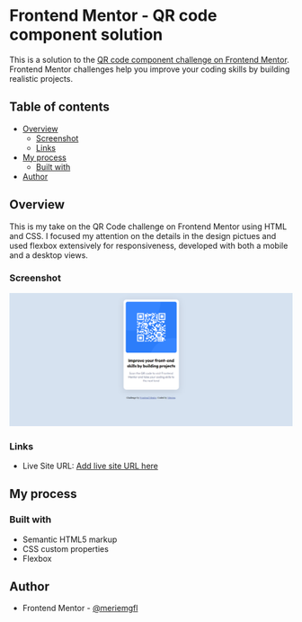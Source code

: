 # Frontend Mentor - QR code component solution

This is a solution to the [QR code component challenge on Frontend Mentor](https://www.frontendmentor.io/challenges/qr-code-component-iux_sIO_H). Frontend Mentor challenges help you improve your coding skills by building realistic projects. 

## Table of contents

- [Overview](#overview)
  - [Screenshot](#screenshot)
  - [Links](#links)
- [My process](#my-process)
  - [Built with](#built-with)
- [Author](#author)


## Overview

This is my take on the QR Code challenge on Frontend Mentor using HTML and CSS. I focused my attention on the details in the design pictues and used flexbox extensively for responsiveness, developed with both a mobile and a desktop views.

### Screenshot

![QR Code Component screenshot](./images\qr-code-component-screenshot.png)


### Links

- Live Site URL: [Add live site URL here](https://your-live-site-url.com)

## My process

### Built with

- Semantic HTML5 markup
- CSS custom properties
- Flexbox


## Author

- Frontend Mentor - [@meriemgfl](https://www.frontendmentor.io/profile/meriemgfl)

